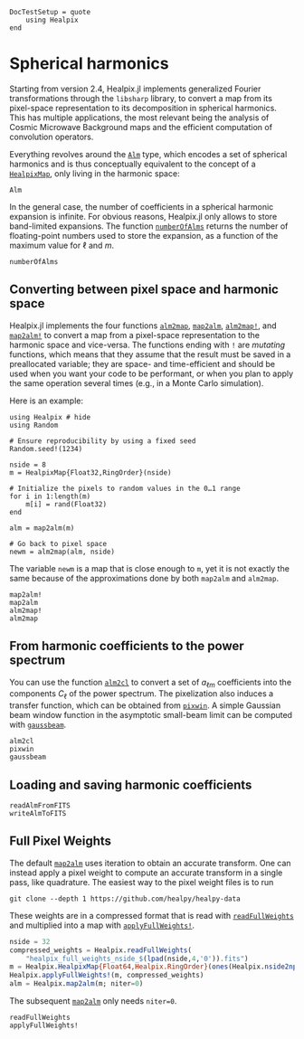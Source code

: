 ```@meta
DocTestSetup = quote
    using Healpix
end
```

# Spherical harmonics

Starting from version 2.4, Healpix.jl implements generalized Fourier
transformations through the `libsharp` library, to convert a map from
its pixel-space representation to its decomposition in spherical
harmonics. This has multiple applications, the most relevant being the
analysis of Cosmic Microwave Background maps and the efficient
computation of convolution operators.

Everything revolves around the [`Alm`](@ref) type, which encodes a set of
spherical harmonics and is thus conceptually equivalent to the concept
of a [`HealpixMap`](@ref), only living in the harmonic space:

```@docs
Alm
```

In the general case, the number of coefficients in a spherical
harmonic expansion is infinite. For obvious reasons, Healpix.jl only
allows to store band-limited expansions. The function
[`numberOfAlms`](@ref) returns the number of floating-point numbers
used to store the expansion, as a function of the maximum value for
$\ell$ and $m$.

```@docs
numberOfAlms
```

## Converting between pixel space and harmonic space

Healpix.jl implements the four functions [`alm2map`](@ref),
[`map2alm`](@ref), [`alm2map!`](@ref), and [`map2alm!`](@ref) to
convert a map from a pixel-space representation to the harmonic space
and vice-versa. The functions ending with `!` are *mutating*
functions, which means that they assume that the result must be saved
in a preallocated variable; they are space- and time-efficient and
should be used when you want your code to be performant, or when you
plan to apply the same operation several times (e.g., in a Monte Carlo
simulation).

Here is an example:

```@example map2alm
using Healpix # hide
using Random

# Ensure reproducibility by using a fixed seed
Random.seed!(1234)

nside = 8
m = HealpixMap{Float32,RingOrder}(nside)

# Initialize the pixels to random values in the 0…1 range
for i in 1:length(m)
    m[i] = rand(Float32)
end

alm = map2alm(m)

# Go back to pixel space
newm = alm2map(alm, nside)
```

The variable `newm` is a map that is close enough to `m`, yet it is
not exactly the same because of the approximations done by both
`map2alm` and `alm2map`.

```@docs
map2alm!
map2alm
alm2map!
alm2map
```

## From harmonic coefficients to the power spectrum

You can use the function [`alm2cl`](@ref) to convert a set of $a_{\ell m}$
coefficients into the components $C_\ell$ of the power spectrum. 
The pixelization also induces a transfer function, which can be obtained from
[`pixwin`](@ref). A simple Gaussian beam window function in the asymptotic small-beam
limit can be computed with [`gaussbeam`](@ref).

```@docs
alm2cl
pixwin
gaussbeam
```

## Loading and saving harmonic coefficients

```@docs
readAlmFromFITS
writeAlmToFITS
```

## Full Pixel Weights

The default [`map2alm`](@ref) uses iteration to obtain an accurate transform.
One can instead apply a pixel weight to compute an accurate transform in a single
pass, like quadrature. The easiest way to the pixel weight files is to run

```
git clone --depth 1 https://github.com/healpy/healpy-data
```

These weights are in a compressed format that is read with [`readFullWeights`](@ref)
and multiplied into a map with [`applyFullWeights!`](@ref). 

```julia
nside = 32
compressed_weights = Healpix.readFullWeights(
    "healpix_full_weights_nside_$(lpad(nside,4,'0')).fits")
m = Healpix.HealpixMap{Float64,Healpix.RingOrder}(ones(Healpix.nside2npix(nside)))
Healpix.applyFullWeights!(m, compressed_weights)
alm = Healpix.map2alm(m; niter=0)
```

The subsequent [`map2alm`](@ref) only needs `niter=0`.

```@docs
readFullWeights
applyFullWeights!
```
